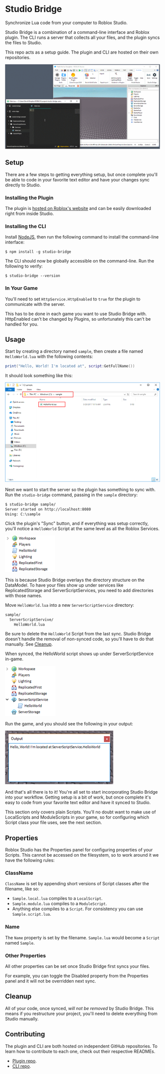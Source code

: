 # Studio Bridge

[plugin-repo]: https://github.com/vocksel/studio-bridge-plugin
[cli-repo]: https://github.com/vocksel/studio-bridge-cli

Synchronize Lua code from your computer to Roblox Studio.

Studio Bridge is a combination of a command-line interface and Roblox plugin. The CLI runs a server that collects all your files, and the plugin syncs the files to Studio.

This repo acts as a setup guide. The plugin and CLI are hosted on their own repositories.

![Studio Bridge in action.](images/in-action.gif)

## Setup

There are a few steps to getting everything setup, but once complete you'll be able to code in your favorite text editor and have your changes sync directly to Studio.

### Installing the Plugin

The plugin is [hosted on Roblox's website](https://www.roblox.com/library/626028645/Studio-Bridge) and can be easily downloaded right from inside Studio.

### Installing the CLI

Install [NodeJS](https://nodejs.org), then run the following command to install the command-line interface:

```shell
$ npm install -g studio-bridge
```

The CLI should now be globally accessible on the command-line. Run the following to verify:

```shell
$ studio-bridge --version
```

### In Your Game

You'll need to set `HttpService.HttpEnabled` to `true` for the plugin to communicate with the server.

This has to be done in each game you want to use Studio Bridge with. HttpEnabled can't be changed by Plugins, so unfortunately this can't be handled for you.

## Usage

Start by creating a directory named `sample`, then create a file named `HelloWorld.lua` with the following contents:

```lua
print("Hello, World! I'm located at", script:GetFullName())
```

It should look something like this:

![What everything looks like on the filesystem.](images/starting-filesystem-hierarchy.png)

Next we want to start the server so the plugin has something to sync with. Run the `studio-bridge` command, passing in the `sample` directory:

```shell
$ studio-bridge sample/
Server started on http://localhost:8080
Using: C:\sample
```

Click the plugin's "Sync" button, and if everything was setup correctly, you'll notice a `HelloWorld` Script at the same level as all the Roblox Services.

![The HelloWorld script placed in the DataModel with services like Workspace and Players.](images/right-in-the-datamodel.png)

This is because Studio Bridge overlays the directory structure on the DataModel. To have your files show up under services like ReplicatedStorage and ServerScriptServices, you need to add directories with those names.

Move `HelloWorld.lua` into a new `ServerScriptService` directory:

```
sample/
  ServerScriptServive/
    HelloWorld.lua
```

Be sure to delete the `HelloWorld` Script from the last sync. Studio Bridge doesn't handle the removal of non-synced code, so you'll have to do that manually. See [Cleanup](#cleanup).

When synced, the HelloWorld script shows up under ServerScriptService in-game.

![The HelloWorld script under ServerScriptService in-game](images/in-the-right-place.png)

Run the game, and you should see the following in your output:

![The output window, displaying "Hello, World! I'm located at ServerScriptService.HelloWorld"](images/output.png)

And that's all there is to it! You're all set to start incorporating Studio Bridge into your workflow. Getting setup is a bit of work, but once complete it's easy to code from your favorite text editor and have it synced to Studio.

This section only covers plain Scripts. You'll no doubt want to make use of LocalScripts and ModuleScripts in your game, so for configuring which Script class your file uses, see the next section.

## Properties

Roblox Studio has the Properties panel for configuring properties of your Scripts. This cannot be accessed on the filesystem, so to work around it we have the following rules:

### ClassName

`ClassName` is set by appending short versions of Script classes after the filename, like so:

- `Sample.local.lua` compiles to a `LocalScript`.
- `Sample.module.lua` compiles to a `ModuleScript`.
- Anything else compiles to a `Script`. For consistency you can use `Sample.script.lua`.

### Name

The `Name` property is set by the filename. `Sample.lua` would become a `Script` named `Sample`.

### Other Properties

All other properties can be set once Studio Bridge first syncs your files.

For example, you can toggle the Disabled property from the Properties panel and it will not be overridden next sync.

## Cleanup

All of your code, once synced, *will not be removed* by Studio Bridge. This means if you restructure your project, you'll need to delete everything from Studio manually.

## Contributing

The plugin and CLI are both hosted on independent GitHub repositories. To learn how to contribute to each one, check out their respective READMEs.

- [Plugin repo][plugin-repo].
- [CLI repo][cli-repo].
